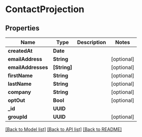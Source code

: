 # ContactProjection

## Properties
Name | Type | Description | Notes
------------ | ------------- | ------------- | -------------
**createdAt** | **Date** |  | 
**emailAddress** | **String** |  | [optional] 
**emailAddresses** | **[String]** |  | [optional] 
**firstName** | **String** |  | [optional] 
**lastName** | **String** |  | [optional] 
**company** | **String** |  | [optional] 
**optOut** | **Bool** |  | [optional] 
**_id** | **UUID** |  | 
**groupId** | **UUID** |  | [optional] 

[[Back to Model list]](../README#documentation-for-models) [[Back to API list]](../README#documentation-for-api-endpoints) [[Back to README]](../README)



